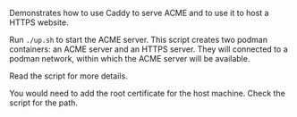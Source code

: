Demonstrates how to use Caddy to serve ACME and to use it to host a HTTPS website.

Run `./up.sh` to start the ACME server.
This script creates two podman containers: an ACME server and an HTTPS server.
They will connected to a podman network, within which the ACME server will be available.

Read the script for more details.

You would need to add the root certificate for the host machine.
Check the script for the path.

